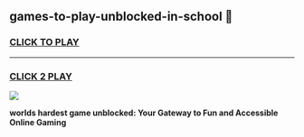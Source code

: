 
## games-to-play-unblocked-in-school 👋
<h3>
<a href="https://premium.freeplayer.one?title=games-to-play-unblocked-in-school&ref=14F">CLICK TO PLAY</a></h3>
<hr>

<h3>
<a href="https://premium.freeplayer.one?title=games-to-play-unblocked-in-school&ref=14F">CLICK 2 PLAY</a>
  
</h3>

<a href="https://premium.freeplayer.one?title=games-to-play-unblocked-in-school&ref=12F/"><img src="https://clearcache.store/games.png"></a>


**worlds hardest game unblocked: Your Gateway to Fun and Accessible Online Gaming**
